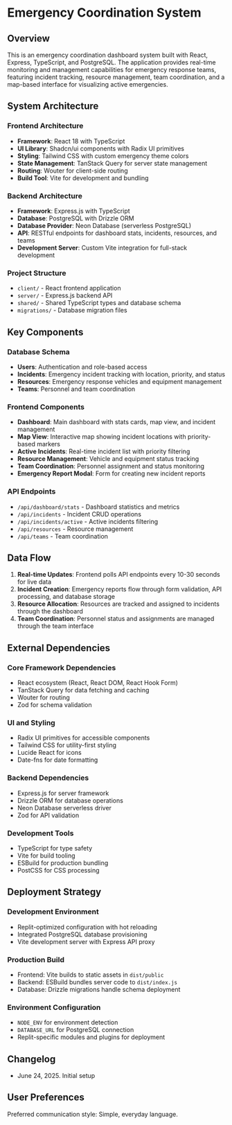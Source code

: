 # Emergency Coordination System

## Overview

This is an emergency coordination dashboard system built with React, Express, TypeScript, and PostgreSQL. The application provides real-time monitoring and management capabilities for emergency response teams, featuring incident tracking, resource management, team coordination, and a map-based interface for visualizing active emergencies.

## System Architecture

### Frontend Architecture
- **Framework**: React 18 with TypeScript
- **UI Library**: Shadcn/ui components with Radix UI primitives
- **Styling**: Tailwind CSS with custom emergency theme colors
- **State Management**: TanStack Query for server state management
- **Routing**: Wouter for client-side routing
- **Build Tool**: Vite for development and bundling

### Backend Architecture
- **Framework**: Express.js with TypeScript
- **Database**: PostgreSQL with Drizzle ORM
- **Database Provider**: Neon Database (serverless PostgreSQL)
- **API**: RESTful endpoints for dashboard stats, incidents, resources, and teams
- **Development Server**: Custom Vite integration for full-stack development

### Project Structure
- `client/` - React frontend application
- `server/` - Express.js backend API
- `shared/` - Shared TypeScript types and database schema
- `migrations/` - Database migration files

## Key Components

### Database Schema
- **Users**: Authentication and role-based access
- **Incidents**: Emergency incident tracking with location, priority, and status
- **Resources**: Emergency response vehicles and equipment management
- **Teams**: Personnel and team coordination

### Frontend Components
- **Dashboard**: Main dashboard with stats cards, map view, and incident management
- **Map View**: Interactive map showing incident locations with priority-based markers
- **Active Incidents**: Real-time incident list with priority filtering
- **Resource Management**: Vehicle and equipment status tracking
- **Team Coordination**: Personnel assignment and status monitoring
- **Emergency Report Modal**: Form for creating new incident reports

### API Endpoints
- `/api/dashboard/stats` - Dashboard statistics and metrics
- `/api/incidents` - Incident CRUD operations
- `/api/incidents/active` - Active incidents filtering
- `/api/resources` - Resource management
- `/api/teams` - Team coordination

## Data Flow

1. **Real-time Updates**: Frontend polls API endpoints every 10-30 seconds for live data
2. **Incident Creation**: Emergency reports flow through form validation, API processing, and database storage
3. **Resource Allocation**: Resources are tracked and assigned to incidents through the dashboard
4. **Team Coordination**: Personnel status and assignments are managed through the team interface

## External Dependencies

### Core Framework Dependencies
- React ecosystem (React, React DOM, React Hook Form)
- TanStack Query for data fetching and caching
- Wouter for routing
- Zod for schema validation

### UI and Styling
- Radix UI primitives for accessible components
- Tailwind CSS for utility-first styling
- Lucide React for icons
- Date-fns for date formatting

### Backend Dependencies
- Express.js for server framework
- Drizzle ORM for database operations
- Neon Database serverless driver
- Zod for API validation

### Development Tools
- TypeScript for type safety
- Vite for build tooling
- ESBuild for production bundling
- PostCSS for CSS processing

## Deployment Strategy

### Development Environment
- Replit-optimized configuration with hot reloading
- Integrated PostgreSQL database provisioning
- Vite development server with Express API proxy

### Production Build
- Frontend: Vite builds to static assets in `dist/public`
- Backend: ESBuild bundles server code to `dist/index.js`
- Database: Drizzle migrations handle schema deployment

### Environment Configuration
- `NODE_ENV` for environment detection
- `DATABASE_URL` for PostgreSQL connection
- Replit-specific modules and plugins for deployment

## Changelog

- June 24, 2025. Initial setup

## User Preferences

Preferred communication style: Simple, everyday language.